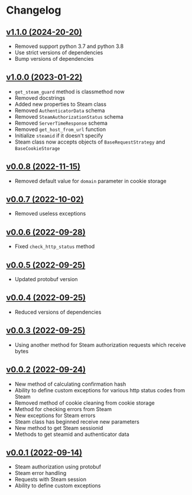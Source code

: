 # Changelog
 
## [v1.1.0 (2024-20-20)](https://github.com/sometastycake/pysteamauth/releases/tag/v1.1.0)

- Removed support python 3.7 and python 3.8
- Use strict versions of dependencies
- Bump versions of dependencies

## [v1.0.0 (2023-01-22)](https://github.com/sometastycake/pysteamauth/releases/tag/v1.0.0)

- `get_steam_guard` method is classmethod now
- Removed docstrings
- Added new properties to Steam class
- Removed `AuthenticatorData` schema
- Removed `SteamAuthorizationStatus` schema
- Removed `ServerTimeResponse` schema
- Removed `get_host_from_url` function
- Initialize `steamid` if it doesn't specify
- Steam class now accepts objects of `BaseRequestStrategy` and `BaseCookieStorage`

## [v0.0.8 (2022-11-15)](https://github.com/sometastycake/pysteamauth/releases/tag/v0.0.8)

- Removed default value for `domain` parameter in cookie storage

## [v0.0.7 (2022-10-02)](https://github.com/sometastycake/pysteamauth/releases/tag/v0.0.7)

- Removed useless exceptions

## [v0.0.6 (2022-09-28)](https://github.com/sometastycake/pysteamauth/releases/tag/v0.0.6)

- Fixed `check_http_status` method

## [v0.0.5 (2022-09-25)](https://github.com/sometastycake/pysteamauth/releases/tag/v0.0.5)

- Updated protobuf version

## [v0.0.4 (2022-09-25)](https://github.com/sometastycake/pysteamauth/releases/tag/v0.0.4)

- Reduced versions of dependencies

## [v0.0.3 (2022-09-25)](https://github.com/sometastycake/pysteamauth/releases/tag/v0.0.3)

- Using another method for Steam authorization requests which receive bytes

## [v0.0.2 (2022-09-24)](https://github.com/sometastycake/pysteamauth/releases/tag/v0.0.2)

- New method of calculating confirmation hash
- Ability to define custom exceptions for various http status codes from Steam
- Removed method of cookie cleaning from cookie storage
- Method for checking errors from Steam
- New exceptions for Steam errors
- Steam class has beginned receive new parameters
- New method to get Steam sessionid
- Methods to get steamid and authenticator data

## [v0.0.1 (2022-09-14)](https://github.com/sometastycake/pysteamauth/releases/tag/v0.0.1)

- Steam authorization using protobuf
- Steam error handling
- Requests with Steam session
- Ability to define custom exceptions
